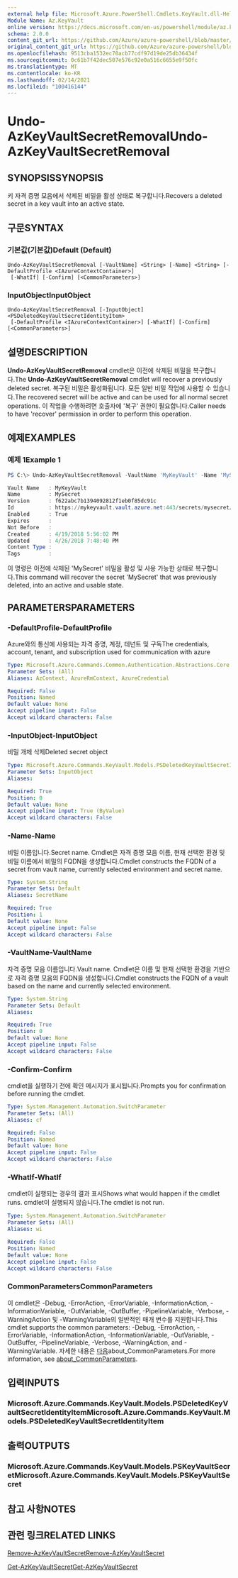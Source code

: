 ```yaml
---
external help file: Microsoft.Azure.PowerShell.Cmdlets.KeyVault.dll-Help.xml
Module Name: Az.KeyVault
online version: https://docs.microsoft.com/en-us/powershell/module/az.keyvault/undo-azkeyvaultsecretremoval
schema: 2.0.0
content_git_url: https://github.com/Azure/azure-powershell/blob/master/src/KeyVault/KeyVault/help/Undo-AzKeyVaultSecretRemoval.md
original_content_git_url: https://github.com/Azure/azure-powershell/blob/master/src/KeyVault/KeyVault/help/Undo-AzKeyVaultSecretRemoval.md
ms.openlocfilehash: 9513cba1532ec70acb77cdf97d19de25db36434f
ms.sourcegitcommit: 0c61b7f42dec507e576c92e0a516c6655e9f50fc
ms.translationtype: MT
ms.contentlocale: ko-KR
ms.lasthandoff: 02/14/2021
ms.locfileid: "100416144"
---
```

# <span data-ttu-id="467ba-101">Undo-AzKeyVaultSecretRemoval</span><span class="sxs-lookup"><span data-stu-id="467ba-101">Undo-AzKeyVaultSecretRemoval</span></span>

## <span data-ttu-id="467ba-102">SYNOPSIS</span><span class="sxs-lookup"><span data-stu-id="467ba-102">SYNOPSIS</span></span>
<span data-ttu-id="467ba-103">키 자격 증명 모음에서 삭제된 비밀을 활성 상태로 복구합니다.</span><span class="sxs-lookup"><span data-stu-id="467ba-103">Recovers a deleted secret in a key vault into an active state.</span></span>

## <span data-ttu-id="467ba-104">구문</span><span class="sxs-lookup"><span data-stu-id="467ba-104">SYNTAX</span></span>

### <span data-ttu-id="467ba-105">기본값(기본값)</span><span class="sxs-lookup"><span data-stu-id="467ba-105">Default (Default)</span></span>
```
Undo-AzKeyVaultSecretRemoval [-VaultName] <String> [-Name] <String> [-DefaultProfile <IAzureContextContainer>]
 [-WhatIf] [-Confirm] [<CommonParameters>]
```

### <span data-ttu-id="467ba-106">InputObject</span><span class="sxs-lookup"><span data-stu-id="467ba-106">InputObject</span></span>
```
Undo-AzKeyVaultSecretRemoval [-InputObject] <PSDeletedKeyVaultSecretIdentityItem>
 [-DefaultProfile <IAzureContextContainer>] [-WhatIf] [-Confirm] [<CommonParameters>]
```

## <span data-ttu-id="467ba-107">설명</span><span class="sxs-lookup"><span data-stu-id="467ba-107">DESCRIPTION</span></span>
<span data-ttu-id="467ba-108">**Undo-AzKeyVaultSecretRemoval** cmdlet은 이전에 삭제된 비밀을 복구합니다.</span><span class="sxs-lookup"><span data-stu-id="467ba-108">The **Undo-AzKeyVaultSecretRemoval** cmdlet will recover a previously deleted secret.</span></span>
<span data-ttu-id="467ba-109">복구된 비밀은 활성화됩니다. 모든 일반 비밀 작업에 사용할 수 있습니다.</span><span class="sxs-lookup"><span data-stu-id="467ba-109">The recovered secret will be active and can be used for all normal secret operations.</span></span>
<span data-ttu-id="467ba-110">이 작업을 수행하려면 호출자에 '복구' 권한이 필요합니다.</span><span class="sxs-lookup"><span data-stu-id="467ba-110">Caller needs to have 'recover' permission in order to perform this operation.</span></span>

## <span data-ttu-id="467ba-111">예제</span><span class="sxs-lookup"><span data-stu-id="467ba-111">EXAMPLES</span></span>

### <span data-ttu-id="467ba-112">예제 1</span><span class="sxs-lookup"><span data-stu-id="467ba-112">Example 1</span></span>
```powershell
PS C:\> Undo-AzKeyVaultSecretRemoval -VaultName 'MyKeyVault' -Name 'MySecret'

Vault Name   : MyKeyVault
Name         : MySecret
Version      : f622abc7b1394092812f1eb0f85dc91c
Id           : https://mykeyvault.vault.azure.net:443/secrets/mysecret/f622abc7b1394092812f1eb0f85dc91c
Enabled      : True
Expires      :
Not Before   :
Created      : 4/19/2018 5:56:02 PM
Updated      : 4/26/2018 7:48:40 PM
Content Type :
Tags         :
```

<span data-ttu-id="467ba-113">이 명령은 이전에 삭제된 'MySecret' 비밀을 활성 및 사용 가능한 상태로 복구합니다.</span><span class="sxs-lookup"><span data-stu-id="467ba-113">This command will recover the secret 'MySecret' that was previously deleted, into an active and usable state.</span></span>

## <span data-ttu-id="467ba-114">PARAMETERS</span><span class="sxs-lookup"><span data-stu-id="467ba-114">PARAMETERS</span></span>

### <span data-ttu-id="467ba-115">-DefaultProfile</span><span class="sxs-lookup"><span data-stu-id="467ba-115">-DefaultProfile</span></span>
<span data-ttu-id="467ba-116">Azure와의 통신에 사용되는 자격 증명, 계정, 테넌트 및 구독</span><span class="sxs-lookup"><span data-stu-id="467ba-116">The credentials, account, tenant, and subscription used for communication with azure</span></span>

```yaml
Type: Microsoft.Azure.Commands.Common.Authentication.Abstractions.Core.IAzureContextContainer
Parameter Sets: (All)
Aliases: AzContext, AzureRmContext, AzureCredential

Required: False
Position: Named
Default value: None
Accept pipeline input: False
Accept wildcard characters: False
```

### <span data-ttu-id="467ba-117">-InputObject</span><span class="sxs-lookup"><span data-stu-id="467ba-117">-InputObject</span></span>
<span data-ttu-id="467ba-118">비밀 개체 삭제</span><span class="sxs-lookup"><span data-stu-id="467ba-118">Deleted secret object</span></span>

```yaml
Type: Microsoft.Azure.Commands.KeyVault.Models.PSDeletedKeyVaultSecretIdentityItem
Parameter Sets: InputObject
Aliases:

Required: True
Position: 0
Default value: None
Accept pipeline input: True (ByValue)
Accept wildcard characters: False
```

### <span data-ttu-id="467ba-119">-Name</span><span class="sxs-lookup"><span data-stu-id="467ba-119">-Name</span></span>
<span data-ttu-id="467ba-120">비밀 이름입니다.</span><span class="sxs-lookup"><span data-stu-id="467ba-120">Secret name.</span></span>
<span data-ttu-id="467ba-121">Cmdlet은 자격 증명 모음 이름, 현재 선택한 환경 및 비밀 이름에서 비밀의 FQDN을 생성합니다.</span><span class="sxs-lookup"><span data-stu-id="467ba-121">Cmdlet constructs the FQDN of a secret from vault name, currently selected environment and secret name.</span></span>

```yaml
Type: System.String
Parameter Sets: Default
Aliases: SecretName

Required: True
Position: 1
Default value: None
Accept pipeline input: False
Accept wildcard characters: False
```

### <span data-ttu-id="467ba-122">-VaultName</span><span class="sxs-lookup"><span data-stu-id="467ba-122">-VaultName</span></span>
<span data-ttu-id="467ba-123">자격 증명 모음 이름입니다.</span><span class="sxs-lookup"><span data-stu-id="467ba-123">Vault name.</span></span>
<span data-ttu-id="467ba-124">Cmdlet은 이름 및 현재 선택한 환경을 기반으로 자격 증명 모음의 FQDN을 생성합니다.</span><span class="sxs-lookup"><span data-stu-id="467ba-124">Cmdlet constructs the FQDN of a vault based on the name and currently selected environment.</span></span>

```yaml
Type: System.String
Parameter Sets: Default
Aliases:

Required: True
Position: 0
Default value: None
Accept pipeline input: False
Accept wildcard characters: False
```

### <span data-ttu-id="467ba-125">-Confirm</span><span class="sxs-lookup"><span data-stu-id="467ba-125">-Confirm</span></span>
<span data-ttu-id="467ba-126">cmdlet을 실행하기 전에 확인 메시지가 표시됩니다.</span><span class="sxs-lookup"><span data-stu-id="467ba-126">Prompts you for confirmation before running the cmdlet.</span></span>

```yaml
Type: System.Management.Automation.SwitchParameter
Parameter Sets: (All)
Aliases: cf

Required: False
Position: Named
Default value: None
Accept pipeline input: False
Accept wildcard characters: False
```

### <span data-ttu-id="467ba-127">-WhatIf</span><span class="sxs-lookup"><span data-stu-id="467ba-127">-WhatIf</span></span>
<span data-ttu-id="467ba-128">cmdlet이 실행되는 경우의 결과 표시</span><span class="sxs-lookup"><span data-stu-id="467ba-128">Shows what would happen if the cmdlet runs.</span></span>
<span data-ttu-id="467ba-129">cmdlet이 실행되지 않습니다.</span><span class="sxs-lookup"><span data-stu-id="467ba-129">The cmdlet is not run.</span></span>

```yaml
Type: System.Management.Automation.SwitchParameter
Parameter Sets: (All)
Aliases: wi

Required: False
Position: Named
Default value: None
Accept pipeline input: False
Accept wildcard characters: False
```

### <span data-ttu-id="467ba-130">CommonParameters</span><span class="sxs-lookup"><span data-stu-id="467ba-130">CommonParameters</span></span>
<span data-ttu-id="467ba-131">이 cmdlet은 -Debug, -ErrorAction, -ErrorVariable, -InformationAction, -InformationVariable, -OutVariable, -OutBuffer, -PipelineVariable, -Verbose, -WarningAction 및 -WarningVariable의 일반적인 매개 변수를 지원합니다.</span><span class="sxs-lookup"><span data-stu-id="467ba-131">This cmdlet supports the common parameters: -Debug, -ErrorAction, -ErrorVariable, -InformationAction, -InformationVariable, -OutVariable, -OutBuffer, -PipelineVariable, -Verbose, -WarningAction, and -WarningVariable.</span></span> <span data-ttu-id="467ba-132">자세한 내용은 [다음](http://go.microsoft.com/fwlink/?LinkID=113216)about_CommonParameters.</span><span class="sxs-lookup"><span data-stu-id="467ba-132">For more information, see [about_CommonParameters](http://go.microsoft.com/fwlink/?LinkID=113216).</span></span>

## <span data-ttu-id="467ba-133">입력</span><span class="sxs-lookup"><span data-stu-id="467ba-133">INPUTS</span></span>

### <span data-ttu-id="467ba-134">Microsoft.Azure.Commands.KeyVault.Models.PSDeletedKeyVaultSecretIdentityItem</span><span class="sxs-lookup"><span data-stu-id="467ba-134">Microsoft.Azure.Commands.KeyVault.Models.PSDeletedKeyVaultSecretIdentityItem</span></span>

## <span data-ttu-id="467ba-135">출력</span><span class="sxs-lookup"><span data-stu-id="467ba-135">OUTPUTS</span></span>

### <span data-ttu-id="467ba-136">Microsoft.Azure.Commands.KeyVault.Models.PSKeyVaultSecret</span><span class="sxs-lookup"><span data-stu-id="467ba-136">Microsoft.Azure.Commands.KeyVault.Models.PSKeyVaultSecret</span></span>

## <span data-ttu-id="467ba-137">참고 사항</span><span class="sxs-lookup"><span data-stu-id="467ba-137">NOTES</span></span>

## <span data-ttu-id="467ba-138">관련 링크</span><span class="sxs-lookup"><span data-stu-id="467ba-138">RELATED LINKS</span></span>

[<span data-ttu-id="467ba-139">Remove-AzKeyVaultSecret</span><span class="sxs-lookup"><span data-stu-id="467ba-139">Remove-AzKeyVaultSecret</span></span>](./Remove-AzKeyVaultSecret.md)


[<span data-ttu-id="467ba-140">Get-AzKeyVaultSecret</span><span class="sxs-lookup"><span data-stu-id="467ba-140">Get-AzKeyVaultSecret</span></span>](./Get-AzKeyVaultSecret.md)
